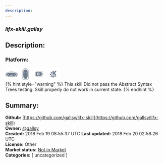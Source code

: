 ```yaml
---
description: 
---
```


### _lifx-skill.gallsy_  
## Description:  
  
  
### Platform:  
 ![Mark I](../.gitbook/assets/mark-1-icon.png)  ![Mark II](../.gitbook/assets/mark-2-icon.png)  ![Picroft](../.gitbook/assets/picroft-icon.png)  ![plasmoid](../.gitbook/assets/kde.png)   
{% hint style="warning" %}
This skill Did not pass the Abstract Syntax Trees testing. Skill properly do not work in current state.
{% endhint %}
  
## Summary:  
**Github:** [https://github.com/gallsy/lifx-skill](https://github.com/gallsy/lifx-skill)  
**Owner:** [@gallsy](https://github.com/gallsy)  
**Created:** 2018 Feb 19 08:55:37 UTC  **Last updated:** 2018 Feb 20 02:56:26 UTC  
**License:** Other  
**Market status:** [Not in Market](https://market.mycroft.ai/skill/)  
**Categories:** [ uncategorized ]   
